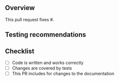 <!-- Thank you for your contribution!

  Please file this form by replacing the Markdown comments
  with your text. If a section needs no action - remove it. -->

## Overview

This pull request fixes #.

<!-- Please give a short brief for the pull request,
     what problem it solves or how it makes things better. -->

## Testing recommendations

<!-- Describe how we can test your changes.
     Does it provides any behavior that the end users
     could notice? -->

## Checklist

- [ ] Code is written and works correctly
- [ ] Changes are covered by tests
- [ ] This PR includes for changes to the documentation
